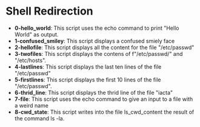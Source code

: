 <h1>Shell Redirection</h1>
<ul>
	<li><b>0-hello_world</b>: This script uses the echo command to print "Hello World" as output. </li>
	<li><b>1-confused_smiley</b>: This script displays a confused smiely face</li>
	<li><b>2-hellofile</b>: This script displays all the content for the file "/etc/passwd"</li>
	<li><b>3-twofiles</b>: This script displays the contens of f"/etc/passwd/" and "/etc/hosts".</li>
	<li><b>4-lastlines</b>: This script displays the last ten lines of the file "/etc/passwd"</li>
	<li><b>5-firstlines</b>: This script displays the first 10 lines of the file "/etc/passwd".</li>
	<li><b>6-thrid_line</b>: This script displays the thrid line of the file "iacta"</li>
	<li><b>7-file</b>: This script uses the echo command to give an input to a file with a weird name</li>
	<li><b>8-cwd_state</b>: This script writes into the file ls_cwd_content the result of the command ls -la.</li>
</ul>
